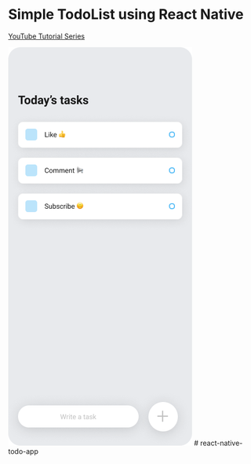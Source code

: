 # Simple TodoList using React Native
<p>
  <a href="https://www.youtube.com/playlist?list=PLYBvEAka-q1hJuwRPYQPlEBBRm7_qGw_2">YouTube Tutorial Series</a>
</p>
<img src="./mockup.png" />
# react-native-todo-app
